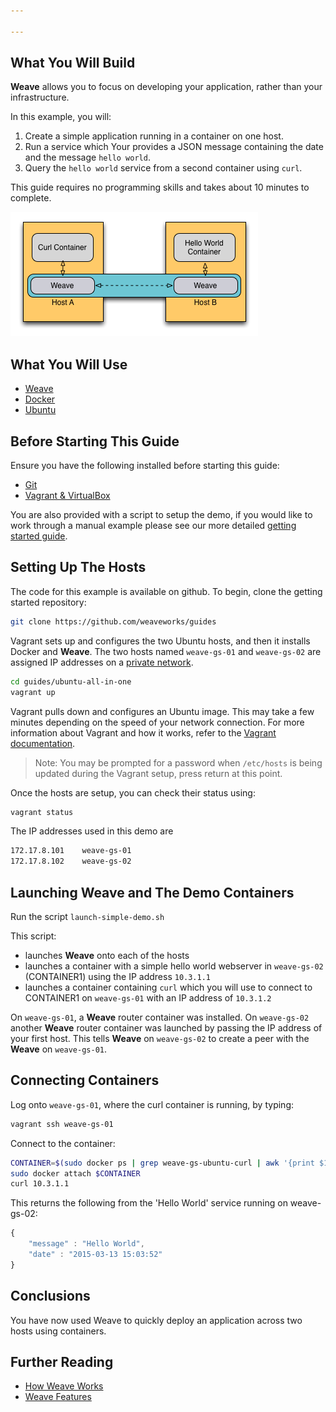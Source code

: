 ```yaml
---

---
```



## What You Will Build ##

**Weave** allows you to focus on developing your application, rather than your infrastructure.

In this example, you will: 

1. Create a simple application running in a container on one host. 
2. Run a service which Your provides a JSON message containing the date and the message `hello world`. 
3. Query the `hello world` service from a second container using `curl`.

This guide requires no programming skills and takes about 10 minutes to complete.

![Weave and Docker](../images/Simple_Weave.png)

## What You Will Use

* [Weave](https://weave.works)
* [Docker](http://docker.com)
* [Ubuntu](http://ubuntu.com)

## Before Starting This Guide

Ensure you have the following installed before starting this guide:

* [Git](http://git-scm.com/downloads)
* [Vagrant & VirtualBox](/guides/about/vagrant.html)

You are also provided with a script to setup the demo, if you would like to work through a manual example please
see our more detailed [getting started guide](https://github.com/weaveworks/guides/blob/master/ubuntu-simple/README.md).

## Setting Up The Hosts

The code for this example is available on github. To begin, clone the getting started repository:

~~~bash
git clone https://github.com/weaveworks/guides
~~~

Vagrant sets up and configures the two Ubuntu hosts, and then it installs Docker and **Weave**. The two hosts named `weave-gs-01` and `weave-gs-02` are assigned IP addresses on a [private network](http://en.wikipedia.org/wiki/Private%5Fnetwork).

~~~bash
cd guides/ubuntu-all-in-one
vagrant up
~~~

Vagrant pulls down and configures an Ubuntu image. This may take a few minutes depending on the speed of your network connection. For more information about Vagrant and how it works, refer to the [Vagrant documentation](http://vagrantup.com).

>Note: You may be prompted for a password when `/etc/hosts` is being updated during the Vagrant setup, press return at this point.

Once the hosts are setup, you can check their status using:

~~~bash
vagrant status
~~~

The IP addresses used in this demo are

~~~bash
172.17.8.101 	weave-gs-01
172.17.8.102 	weave-gs-02
~~~

## Launching Weave and The Demo Containers

Run the script `launch-simple-demo.sh`

This script:

* launches **Weave** onto each of the hosts 
* launches a container with a simple hello world webserver in `weave-gs-02` (CONTAINER1) using the IP address `10.3.1.1`
* launches a container containing `curl` which you will use to connect to CONTAINER1 on `weave-gs-01` with an IP address of `10.3.1.2`

On `weave-gs-01`, a **Weave** router container was installed. On `weave-gs-02` another **Weave** router container was launched  by passing the IP address of your first host. This tells **Weave** on `weave-gs-02` to create a peer with the **Weave** on `weave-gs-01`.


## Connecting Containers

Log onto `weave-gs-01`, where the curl container is running, by typing:

~~~bash
vagrant ssh weave-gs-01
~~~

Connect to the container:

~~~bash
CONTAINER=$(sudo docker ps | grep weave-gs-ubuntu-curl | awk '{print $1}')
sudo docker attach $CONTAINER
curl 10.3.1.1
~~~

This returns the following from the 'Hello World' service running on weave-gs-02:

~~~javascript
{
    "message" : "Hello World",
    "date" : "2015-03-13 15:03:52"
}
~~~

## Conclusions

You have now used Weave to quickly deploy an application across two hosts using containers.

## Further Reading

 * [How Weave Works](/docs/net/latest/how-it-works/)
 * [Weave Features](/docs/net/latest/features)
